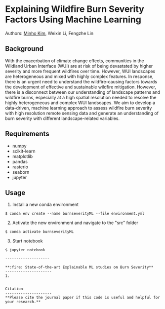 # Explaining Wildfire Burn Severity Factors Using Machine Learning
Authors: [Minho Kim](https://minho.me), Weixin Li, Fengzhe Lin

Background
---------------------
With the exacerbation of climate change effects, communities in the Wildland Urban Interface (WUI) are at risk of being devastated by higher severity and more frequent wildfires over time. However, WUI landscapes are heterogeneous and mixed with highly complex features. In response, there is an urgent need to understand the wildfire-causing factors towards the development of effective and sustainable wildfire mitigation. However, there is a disconnect between our understanding of landscape patterns and wildfire burns, especially at a high spatial resolution needed to resolve the highly heterogeneous and complex WUI landscapes. We aim to develop a data-driven, machine learning approach to assess wildfire burn severity with high resolution remote sensing data and generate an understanding of burn severity with different landscape-related variables.

Requirements
---------------------
- numpy
- scikit-learn
- matplotlib
- pandas
- rasterio
- seaborn
- jupyter

Usage
---------------------
1. Install a new conda environment
```
$ conda env create --name burnseverityML --file environment.yml
```
2. Activate the new environment and navigate to the "src" folder
```
$ conda activate burnseverityML
```
3. Start notebook
```
$ jupyter notebook

--------------------

**:fire: State-of-the-art Explainable ML studies on Burn Severity**
---------------------
1.


Citation
---------------------
**Please cite the journal paper if this code is useful and helpful for your research.**

